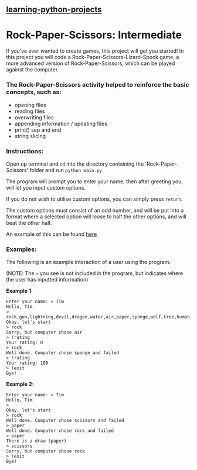 ## [learning-python-projects](https://github.com/marco-fiumara/learning-python-projects)

# Rock-Paper-Scissors: Intermediate

If you’ve ever wanted to create games, this project will get you started! In this project you will code a Rock-Paper-Scissors-Lizard-Spock game, a more advanced version of Rock-Paper-Scissors, which can be played against the computer.

### The Rock-Paper-Scissors activity helped to reinforce the basic concepts, such as:

- opening files
- reading files
- overwriting files
- appending information / updating files
- print() sep and end
- string slicing

### Instructions:

Open up terminal and `cd` into the directory containing the 'Rock-Paper-Scissors' folder and run `python main.py`

The program will prompt you to enter your name, then after greeting you, will let you input custom options.

If you do not wish to utilise custom options, you can simply press `return`.

The custom options must consist of an odd number, and will be put into a format where a selected option will loose to half the other options, and will beat the other half.

An example of this can be found [here](https://i.stack.imgur.com/xgoX1.jpg)

### Examples:

The following is an example interaction of a user using the program.

(NOTE: The `>` you see is not included in the program, but indicates where the user has inputted information)

**Example 1:**

```
Enter your name: > Tim
Hello, Tim
> rock,gun,lightning,devil,dragon,water,air,paper,sponge,wolf,tree,human,snake,scissors,fire
Okay, let's start
> rock
Sorry, but computer chose air
> !rating
Your rating: 0
> rock
Well done. Computer chose sponge and failed
> !rating
Your rating: 100
> !exit
Bye!
```

**Example 2:**

```
Enter your name: > Tim
Hello, Tim
>
Okay, let's start
> rock
Well done. Computer chose scissors and failed
> paper
Well done. Computer chose rock and failed
> paper
There is a draw (paper)
> scissors
Sorry, but computer chose rock
> !exit
Bye!
```
